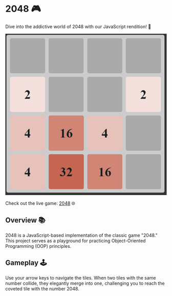 # 2048 🎮

Dive into the addictive world of 2048 with our JavaScript rendition! 🚀<br>

![alt preview](https://raw.githubusercontent.com/enypy/ReadMeAssetsVault/main/2048/main.gif)
<br>

Check out the live game: [2048](https://2048.evgenii.fr/) 🌐

## Overview 📚
2048 is a JavaScript-based implementation of the classic game "2048." This project serves as a playground for practicing Object-Oriented Programming (OOP) principles.

## Gameplay 🕹️
Use your arrow keys to navigate the tiles. When two tiles with the same number collide, they elegantly merge into one, challenging you to reach the coveted tile with the number 2048.


